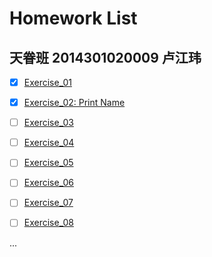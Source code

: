 # Homework List

天眷班  2014301020009  卢江玮 
---

- [x] [Exercise_01](http://127.0.0.1:8085/)
- [x] [Exercise_02: Print Name](https://github.com/lostpg/computationalphysics_N2014301020009/blob/master/Exercise_02:%20Printing.md)
- [ ] [Exercise_03]()
- [ ] [Exercise_04]()
- [ ] [Exercise_05]()
- [ ] [Exercise_06]()
- [ ] [Exercise_07]()
- [ ] [Exercise_08]()


...
